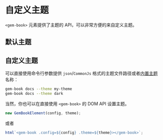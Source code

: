 # 自定义主题

`<gem-book>` 元素提供了主题的 API，可以非常方便的来自定义主题。

## 默认主题

<gbp-raw src="/src/element/helper/default-theme.ts"></gbp-raw>

## 自定义主题

可以直接使用命令行参数提供 `json`/`CommonJs` 格式的主题文件路径或者[内置主题](https://github.com/mantou132/gem-book/tree/master/themes)名称：

```bash
gem-book docs --theme my-theme
gem-book docs --theme dark
```

当然，你也可以在直接使用 `<gem-book>` 的 DOM API 设置主题。

```js
new GemBookElement(config, theme);
```

或者

```js
html`<gem-book .config=${config} .theme=${theme}></gem-book>`;
```
